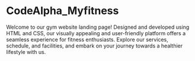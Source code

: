 # CodeAlpha_Myfitness
Welcome to our gym website landing page! Designed and developed using HTML and CSS, our visually appealing and user-friendly platform offers a seamless experience for fitness enthusiasts. Explore our services, schedule, and facilities, and embark on your journey towards a healthier lifestyle with us.
